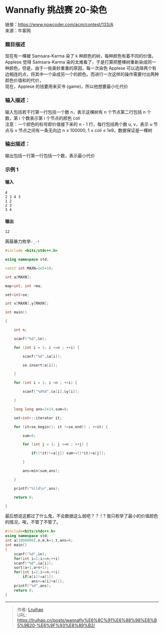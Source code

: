 # Wannafly 挑战赛 20-染色


链接：https://www.nowcoder.com/acm/contest/133/A  
来源：牛客网  

### 题目描述

现在有一棵被 Samsara-Karma 染了 k 种颜色的树，每种颜色有着不同的价值，Applese 觉得 Samsara-Karma 染的太难看了，于是打算把整棵树重新染成同一种颜色，但是，由于一些奥妙重重的原因，每一次染色 Applese 可以选择两个有边相连的点，将其中一个染成另一个的颜色。而进行一次这样的操作需要付出两种颜色价值和的代价，  
现在，Applese 的钱要用来买书 (game)，所以他想要最小化代价    

### 输入描述：
输入包括若干行第一行包括一个数 n，表示这棵树有 n 个节点第二行包括 n 个数，第 i 个数表示第 i 个节点的颜色 coli  
注意：一个颜色的标号即价值接下来的 n - 1 行，每行包括两个数 u, v，表示 u 节点与 v 节点之间有一条无向边 n ≤ 100000, 1 ≤ coli ≤ 1e9，数据保证是一棵树

### 输出描述：
输出包括一行第一行包括一个数，表示最小代价

### 示例 1
#### 输入

    4  
    2 3 4 3  
    1 2  
    2 3  
    3 4  

#### 输出

    12

蒟蒻暴力枚举`-_-!`
```cpp
#include <bits/stdc++.h>

using namespace std;

const int MAXN=1e5+10;

int a[MAXN];

map<int, int >ma;

set<int>se;

int x[MAXN],y[MAXN];

int main()

{

    int n;

    scanf("%d",&n);

    for (int i = 1; i <=n ; ++i) {

        scanf("%d",&a[i]);

        se.insert(a[i]);

    }

    for (int i = 1; i <n ; ++i) {

        scanf("%d%d",&x[i],&y[i]);

    }

    long long ans=1e14,sum=0;

    set<int>::iterator it;

    for (it=se.begin(); it !=se.end() ; ++it) {

        sum=0;

        for (int j = 1; j <=n ; ++j) {

            if((*it)!=a[j]) sum+=((*it)+a[j]);

        }

        ans=min(sum,ans);

    }

    printf("%lld\n",ans);

    return 0;

}
```

最后想说这都过了什么鬼，不会数据这么弱吧？？！? 我只枚举了最小的价值颜色的情况，唉，不管了不管了。
```cpp
#include<bits/stdc++.h>
using namespace std;
int a[1000000],n,m,k=1,t,ans=0;
int main()
{
    scanf("%d",&n);
    for(int i=1;i<=n;++i)
    scanf("%d",&a[i]);
    sort(a+1,a+n+1);
    for(int i=2;i<=n;++i)
        if(a[i]!=a[1])
            ans+=a[i]+a[1];
    printf("%d",ans);
    return 0;
}
```

---

> 作者: [Lruihao](https://github.com/Lruihao)  
> URL: https://lruihao.cn/posts/wannafly%E6%8C%91%E6%88%98%E8%B5%9B20-%E6%9F%93%E8%89%B2/  

